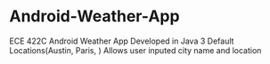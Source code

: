 # Android-Weather-App
ECE 422C Android Weather App Developed in Java
3 Default Locations(Austin, Paris, )
Allows user inputed city name and location
